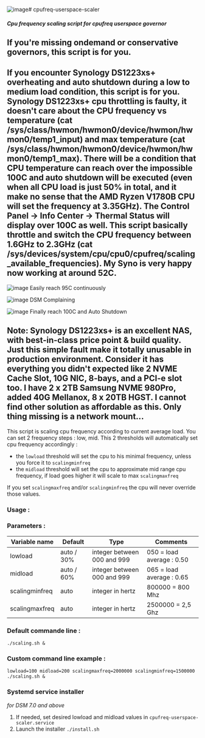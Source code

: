 ![image](https://github.com/smyeungx/cpufreq-userspace-scaler/assets/42128034/adfcdb26-0015-4510-9919-9595bd31bc36)# cpufreq-userspace-scaler
##### Cpu frequency scaling script for cpufreq userspace governor

## If you're missing ondemand or conservative governors, this script is for you.

## If you encounter Synology DS1223xs+ overheating and auto shutdown during a low to medium load condition, this script is for you.  Synology DS1223xs+ cpu throttling is faulty, it doesn't care about the CPU frequency vs temperature (cat /sys/class/hwmon/hwmon0/device/hwmon/hwmon0/temp1_input) and max temperature (cat /sys/class/hwmon/hwmon0/device/hwmon/hwmon0/temp1_max).  There will be a condition that CPU temperature can reach over the impossible 100C and auto shutdown will be executed (even when all CPU load is just 50% in total, and it make no sense that the AMD Ryzen V1780B CPU will set the frequency at 3.35GHz).  The Control Panel -> Info Center -> Thermal Status will display over 100C as well.  This script basically throttle and switch the CPU frequency between 1.6GHz to 2.3GHz  (cat /sys/devices/system/cpu/cpu0/cpufreq/scaling_available_frequencies).  My Syno is very happy now working at around 52C.

![image](https://github.com/smyeungx/cpufreq-userspace-scaler/assets/42128034/bd00f43b-09e3-4f11-a965-613420682d20)
Easily reach 95C continuously

![image](https://github.com/smyeungx/cpufreq-userspace-scaler/assets/42128034/e6cafb2a-cbdb-4dba-931e-67e24ba3bc41)
DSM Complaining

![image](https://github.com/smyeungx/cpufreq-userspace-scaler/assets/42128034/641e5204-c247-41a0-a0d4-19dcb0ab0005)
Finally reach 100C and Auto Shutdown

## Note: Synology DS1223xs+ is an excellent NAS, with best-in-class price point & build quality.  Just this simple fault make it totally unusable in production environment.   Consider it has everything you didn't expected like 2 NVME Cache Slot, 10G NIC, 8-bays, and a PCI-e slot too.  I have 2 x 2TB Samsung NVME 980Pro, added 40G Mellanox, 8 x 20TB HGST.  I cannot find other solution as affordable as this.  Only thing missing is a network mount...

This script is scaling cpu frequency according to current average load.
You can set 2 frequency steps : low, mid. This 2 thresholds will automatically set cpu frequency accordingly :
  - the `lowload` threshold will set the cpu to his minimal frequency, unless you force it to `scalingminfreq`
  - the `midload` threshold will set the cpu to approximate mid range cpu frequency, if load goes higher it will scale to max `scalingmaxfreq`

If you set `scalingmaxfreq` and/or `scalingminfreq` the cpu will never override those values.

### Usage :
### Parameters :
Variable name   | Default | Type                        | Comments
----------------|---------|-----------------------------|-----------
lowload         | auto / 30%     | integer between 000 and 999 | 050 = load average : 0.50
midload         | auto / 60%    | integer between 000 and 999 | 065 = load average : 0.65
scalingminfreq  | auto    | integer in hertz            | 800000 = 800 Mhz
scalingmaxfreq  | auto    | integer in hertz            | 2500000 = 2,5 Ghz

### Default commande line :
`./scaling.sh &`

### Custom command line example :
`lowload=100 midload=200 scalingmaxfreq=2000000 scalingminfreq=1500000 ./scaling.sh &`

### Systemd service installer
*for DSM 7.0 and above*

1. If needed, set desired lowload and midload values in `cpufreq-userspace-scaler.service`
2. Launch the installer `./install.sh`
